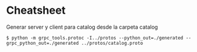 # Cheatsheet

Generar server y client para catalog desde la carpeta catalog

```Shell
$ python -m grpc_tools.protoc -I../protos --python_out=./generated --grpc_python_out=./generated ../protos/catalog.proto
```